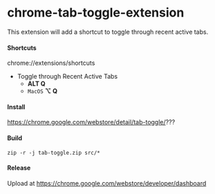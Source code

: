 # chrome-tab-toggle-extension
This extension will add a shortcut to toggle through recent active tabs.

#### Shortcuts
chrome://extensions/shortcuts
* Toggle through Recent Active Tabs
  * **ALT Q**
  * `MacOS` **⌥ Q**

#### Install
https://chrome.google.com/webstore/detail/tab-toggle/???

#### Build
`zip -r -j tab-toggle.zip src/*`

#### Release
Upload at https://chrome.google.com/webstore/developer/dashboard

